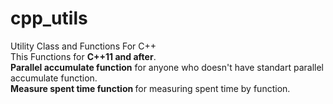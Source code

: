 # cpp_utils<br />
Utility Class and Functions For C++<br /> 
This Functions for <b>C++11 and after</b>.<br />
<b>Parallel accumulate function</b> for anyone who doesn't have standart parallel accumulate function.<br />
<b>Measure spent time function </b> for measuring spent time by function.<br />
